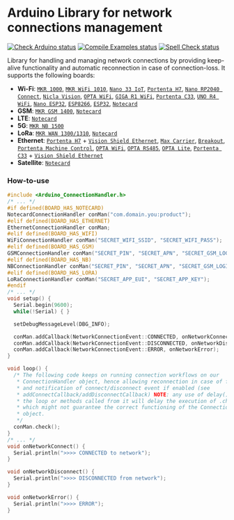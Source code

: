 Arduino Library for network connections management
==================================================

[![Check Arduino status](https://github.com/arduino-libraries/Arduino_ConnectionHandler/actions/workflows/check-arduino.yml/badge.svg)](https://github.com/arduino-libraries/Arduino_ConnectionHandler/actions/workflows/check-arduino.yml)
[![Compile Examples status](https://github.com/arduino-libraries/Arduino_ConnectionHandler/actions/workflows/compile-examples.yml/badge.svg)](https://github.com/arduino-libraries/Arduino_ConnectionHandler/actions/workflows/compile-examples.yml)
[![Spell Check status](https://github.com/arduino-libraries/Arduino_ConnectionHandler/actions/workflows/spell-check.yml/badge.svg)](https://github.com/arduino-libraries/Arduino_ConnectionHandler/actions/workflows/spell-check.yml)

Library for handling and managing network connections by providing keep-alive functionality and automatic reconnection in case of connection-loss. It supports the following boards:

* **Wi-Fi**: [`MKR 1000`](https://store.arduino.cc/arduino-mkr1000-wifi), [`MKR WiFi 1010`](https://store.arduino.cc/arduino-mkr-wifi-1010), [`Nano 33 IoT`](https://store.arduino.cc/arduino-nano-33-iot), [`Portenta H7`](https://store.arduino.cc/products/portenta-h7), [`Nano RP2040 Connect`](https://store.arduino.cc/products/arduino-nano-rp2040-connect), [`Nicla Vision`](https://store.arduino.cc/products/nicla-vision), [`OPTA WiFi`](https://store.arduino.cc/products/opta-wifi), [`GIGA R1 WiFi`](https://store.arduino.cc/products/giga-r1-wifi), [`Portenta C33`](https://store.arduino.cc/products/portenta-c33), [`UNO R4 WiFi`](https://store.arduino.cc/products/uno-r4-wifi), [`Nano ESP32`](https://store.arduino.cc/products/nano-esp32), [`ESP8266`](https://github.com/esp8266/Arduino/releases/tag/2.5.0), [`ESP32`](https://github.com/espressif/arduino-esp32),
[`Notecard`](https://shop.blues.com/collections/notecard/products/wifi-notecard)
* **GSM**: [`MKR GSM 1400`](https://store.arduino.cc/arduino-mkr-gsm-1400-1415), [`Notecard`](https://shop.blues.com/collections/notecard/products/notecard-cellular)
* **LTE**: [`Notecard`](https://shop.blues.com/collections/notecard/products/notecard-cellular)
* **5G**: [`MKR NB 1500`](https://store.arduino.cc/arduino-mkr-nb-1500-1413)
* **LoRa**: [`MKR WAN 1300/1310`](https://store.arduino.cc/mkr-wan-1310), [`Notecard`](https://shop.blues.com/collections/notecard/products/notecard-lora)
* **Ethernet**: [`Portenta H7`](https://store.arduino.cc/products/portenta-h7) + [`Vision Shield Ethernet`](https://store.arduino.cc/products/arduino-portenta-vision-shield-ethernet), [`Max Carrier`](https://store.arduino.cc/products/portenta-max-carrier), [`Breakout`](https://store.arduino.cc/products/arduino-portenta-breakout), [`Portenta Machine Control`](https://store.arduino.cc/products/arduino-portenta-machine-control), [`OPTA WiFi`](https://store.arduino.cc/products/opta-wifi), [`OPTA RS485`](https://store.arduino.cc/products/opta-rs485), [`OPTA Lite`](https://store.arduino.cc/products/opta-lite), [`Portenta C33`](https://store.arduino.cc/products/portenta-c33) + [`Vision Shield Ethernet`](https://store.arduino.cc/products/arduino-portenta-vision-shield-ethernet)
* **Satellite**: [`Notecard`](https://shop.blues.com/products/starnote)

### How-to-use

```C++
#include <Arduino_ConnectionHandler.h>
/* ... */
#if defined(BOARD_HAS_NOTECARD)
NotecardConnectionHandler conMan("com.domain.you:product");
#elif defined(BOARD_HAS_ETHERNET)
EthernetConnectionHandler conMan;
#elif defined(BOARD_HAS_WIFI)
WiFiConnectionHandler conMan("SECRET_WIFI_SSID", "SECRET_WIFI_PASS");
#elif defined(BOARD_HAS_GSM)
GSMConnectionHandler conMan("SECRET_PIN", "SECRET_APN", "SECRET_GSM_LOGIN", "SECRET_GSM_PASS");
#elif defined(BOARD_HAS_NB)
NBConnectionHandler conMan("SECRET_PIN", "SECRET_APN", "SECRET_GSM_LOGIN", "SECRET_GSM_PASS");
#elif defined(BOARD_HAS_LORA)
LoRaConnectionHandler conMan("SECRET_APP_EUI", "SECRET_APP_KEY");
#endif
/* ... */
void setup() {
  Serial.begin(9600);
  while(!Serial) { }

  setDebugMessageLevel(DBG_INFO);

  conMan.addCallback(NetworkConnectionEvent::CONNECTED, onNetworkConnect);
  conMan.addCallback(NetworkConnectionEvent::DISCONNECTED, onNetworkDisconnect);
  conMan.addCallback(NetworkConnectionEvent::ERROR, onNetworkError);
}

void loop() {
  /* The following code keeps on running connection workflows on our
   * ConnectionHandler object, hence allowing reconnection in case of failure
   * and notification of connect/disconnect event if enabled (see
   * addConnectCallback/addDisconnectCallback) NOTE: any use of delay() within
   * the loop or methods called from it will delay the execution of .check(),
   * which might not guarantee the correct functioning of the ConnectionHandler
   * object.
   */
  conMan.check();
}
/* ... */
void onNetworkConnect() {
  Serial.println(">>>> CONNECTED to network");
}

void onNetworkDisconnect() {
  Serial.println(">>>> DISCONNECTED from network");
}

void onNetworkError() {
  Serial.println(">>>> ERROR");
}
```
